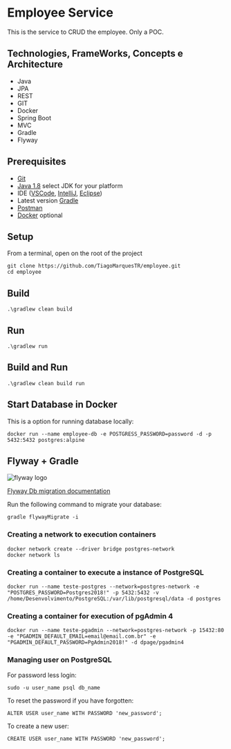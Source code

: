 
# Employee Service
This is the service to CRUD the employee. Only a POC.

## Technologies, FrameWorks, Concepts e Architecture

* Java
* JPA
* REST
* GIT
* Docker
* Spring Boot
* MVC
* Gradle
* Flyway

## Prerequisites

* [Git](https://git-scm.com/downloads)
* [Java 1.8](https://docs.aws.amazon.com/corretto/latest/corretto-8-ug/downloads-list.html) select JDK for your platform
* IDE ([VSCode](https://code.visualstudio.com/download), [IntelliJ](https://www.jetbrains.com/idea/download/#section=windows), [Eclipse](https://www.eclipse.org/downloads/))
* Latest version [Gradle](https://gradle.org/releases/)
* [Postman](https://www.getpostman.com/downloads/)
* [Docker](https://www.docker.com/products/docker-desktop) optional

## Setup
From a terminal, open on the root of the project

```
git clone https://github.com/TiagoMarquesTR/employee.git
cd employee
```

## Build

```
.\gradlew clean build
```

## Run

```
.\gradlew run
```

## Build and Run

```
.\gradlew clean build run
```
## Start Database in Docker
This is a option for running database locally:

```
docker run --name employee-db -e POSTGRESS_PASSWORD=password -d -p 5432:5432 postgres:alpine
```

## Flyway + Gradle
![flyway logo](https://flywaydb.org/assets/logo/flyway-logo-tm-sm.png)

[Flyway Db migration documentation](https://flywaydb.org/documentation/migrations/)

Run the following command to migrate your database:

```
gradle flywayMigrate -i
```
### Creating a network to execution containers
```
docker network create --driver bridge postgres-network
docker network ls
```

### Creating a container to execute a instance of PostgreSQL
```
docker run --name teste-postgres --network=postgres-network -e "POSTGRES_PASSWORD=Postgres2018!" -p 5432:5432 -v /home/Desenvolvimento/PostgreSQL:/var/lib/postgresql/data -d postgres
```

### Creating a container for execution of pgAdmin 4
```
docker run --name teste-pgadmin --network=postgres-network -p 15432:80 -e "PGADMIN_DEFAULT_EMAIL=email@email.com.br" -e "PGADMIN_DEFAULT_PASSWORD=PgAdmin2018!" -d dpage/pgadmin4
```
### Managing user on PostgreSQL
For password less login:

```
sudo -u user_name psql db_name
```
To reset the password if you have forgotten:

```
ALTER USER user_name WITH PASSWORD 'new_password';
```
To create a new user:

```
CREATE USER user_name WITH PASSWORD 'new_password';
```